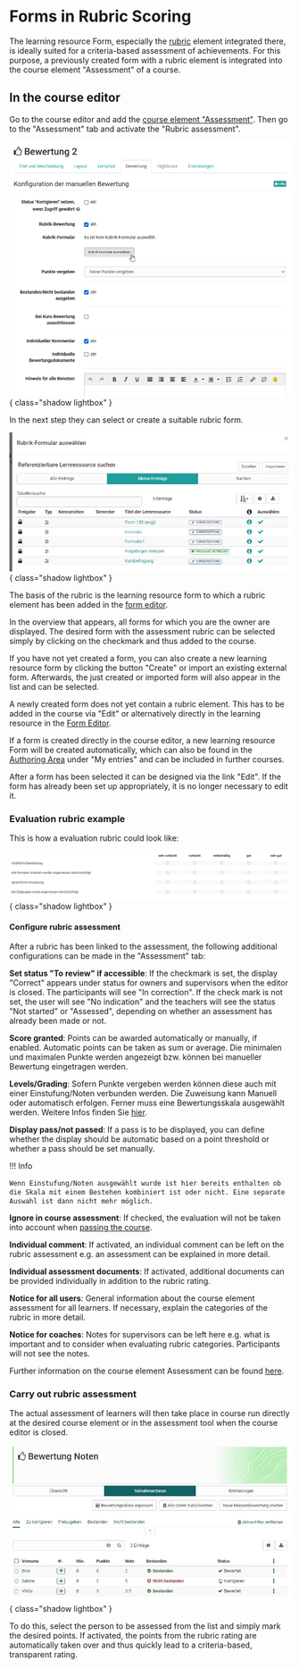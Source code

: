 # Forms in Rubric Scoring

The learning resource Form, especially the [rubric](Rubric.md) element integrated there, is ideally suited for a criteria-based assessment of achievements. For this purpose, a previously created form with a rubric element is integrated into the course element "Assessment" of a course.

## In the course editor

Go to the course editor and add the [course element "Assessment"](../learningresources/Course_Element_Assessment.md). Then go to the "Assessment" tab and activate the "Rubric assessment".

![Configure rubric scoring](assets/Bewertung_Tab_Rurbrik-Bewerung.png){ class="shadow lightbox" }

In the next step they can select or create a suitable rubric form.

![Select rubric form](assets/Rubrik-Formular_waehlen.png){ class="shadow lightbox" }

The basis of the rubric is the learning resource form to which a rubric element has been added in the [form editor](Form_editor_Questionnaire_editor.md).

In the overview that appears, all forms for which you are the owner are displayed. The desired form with the assessment rubric can be selected simply by clicking on the checkmark and thus added to the course.

If you have not yet created a form, you can also create a new learning resource form by clicking the button "Create" or import an existing external form. Afterwards, the just created or imported form will also appear in the list and can be selected.

A newly created form does not yet contain a rubric element. This has to be added in the course via "Edit" or alternatively directly in the learning resource in the [Form Editor](Form_editor_Questionnaire_editor.md).

If a form is created directly in the course editor, a new learning resource Form will be created automatically, which can also be found in the [Authoring Area](../area_modules/Authoring.md) under "My entries" and can be included in further courses.

After a form has been selected it can be designed via the link "Edit". If the form has already been set up appropriately, it is no longer necessary to edit it.

### Evaluation rubric example

This is how a evaluation rubric could look like:

![Example rubric form](assets/Rubrik_Formular_Beispiel1.png){ class="shadow lightbox" }

#### Configure rubric assessment

After a rubric has been linked to the assessment, the following additional configurations can be made in the "Assessment" tab:

**Set status "To review" if accessible**: If the checkmark is set, the display "Correct" appears under status for owners and supervisors when the editor is closed. The participants will see "In correction". If the check mark is not set, the user will see "No indication" and the teachers will see the status "Not started" or "Assessed", depending on whether an assessment has already been made or not.  
  
**Score granted**: Points can be awarded automatically or manually, if enabled. Automatic points can be taken as sum or average. Die minimalen und maximalen Punkte werden angezeigt bzw. können bei manueller Bewertung eingetragen werden.

**Levels/Grading**: Sofern Punkte vergeben werden können diese auch mit einer Einstufung/Noten verbunden werden. Die Zuweisung kann Manuell oder automatisch erfolgen. Ferner muss eine Bewertungsskala ausgewählt werden. Weitere Infos finden Sie [hier](../learningresources/Assessment_translate_points_in_grades.md). 

**Display pass/not passed**: If a pass is to be displayed, you can define whether the display should be automatic based on a point threshold or whether a pass should be set manually.

!!! Info

    Wenn Einstufung/Noten ausgewählt wurde ist hier bereits enthalten ob die Skala mit einem Bestehen kombiniert ist oder nicht. Eine separate Auswahl ist dann nicht mehr möglich. 

**Ignore in course assessment**: If checked, the evaluation will not be taken into account when [passing the course](../learningresources/Course_Settings.md). 

**Individual comment**: If activated, an individual comment can be left on the rubric assessment e.g. an assessment can be explained in more detail.

**Individual assessment documents**: If activated, additional documents can be provided individually in addition to the rubric rating.

**Notice for all users**: General information about the course element assessment for all learners. If necessary, explain the categories of the rubric in more detail.

**Notice for coaches**: Notes for supervisors can be left here  e.g. what is important and to consider when evaluating rubric categories. Participants will not see the notes.

Further information on the course element Assessment can be found [here](../learningresources/Course_Element_Assessment.md).

### Carry out rubric assessment

The actual assessment of learners will then take place in course run directly at the desired course element or in the assessment tool when the course editor is closed.

![Rubric scoring participant list](assets/Bewertung181.jpg){ class="shadow lightbox" }

To do this, select the person to be assessed from the list and simply mark the desired points. If activated, the points from the rubric rating are automatically taken over and thus quickly lead to a criteria-based, transparent rating.

